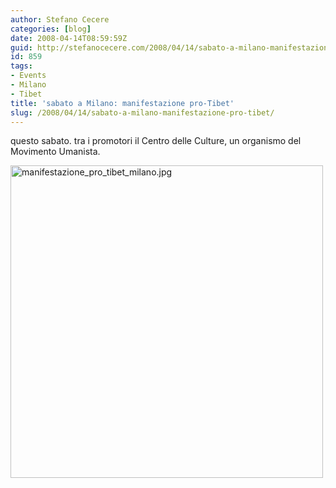 ```yaml
---
author: Stefano Cecere
categories: [blog]
date: 2008-04-14T08:59:59Z
guid: http://stefanocecere.com/2008/04/14/sabato-a-milano-manifestazione-pro-tibet/
id: 859
tags:
- Events
- Milano
- Tibet
title: 'sabato a Milano: manifestazione pro-Tibet'
slug: /2008/04/14/sabato-a-milano-manifestazione-pro-tibet/
---
```


questo sabato. tra i promotori il Centro delle Culture, un organismo del Movimento Umanista.

[<img src='http://stefanocecere.com/wp-content/uploads/sites/3/2008/04/manifestazione_pro_tibet_milano.jpg' alt='manifestazione_pro_tibet_milano.jpg' width="500" />](http://stefanocecere.com/wp-content/uploads/sites/3/2008/04/manifestazione_pro_tibet_milano.jpg "manifestazione_pro_tibet_milano.jpg")